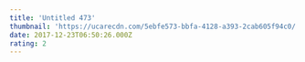 ```yaml
---
title: 'Untitled 473'
thumbnail: 'https://ucarecdn.com/5ebfe573-bbfa-4128-a393-2cab605f94c0/'
date: 2017-12-23T06:50:26.000Z
rating: 2
---
```

